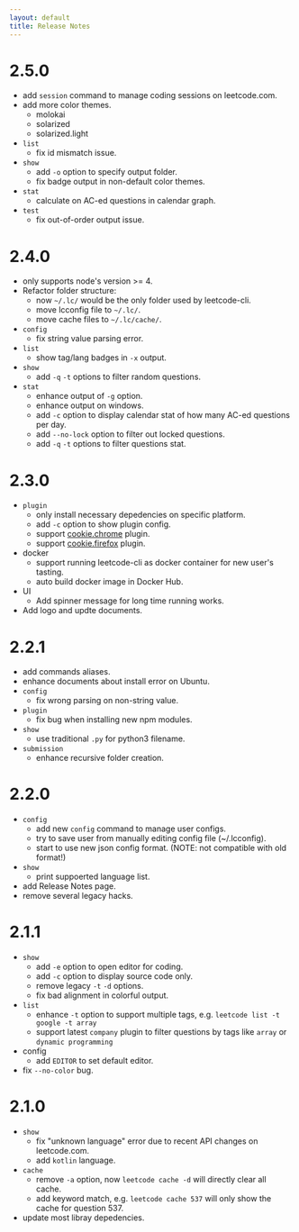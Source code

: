 ```yaml
---
layout: default
title: Release Notes
---
```

# 2.5.0

* add `session` command to manage coding sessions on leetcode.com.
* add more color themes.
    * molokai
    * solarized
    * solarized.light
* `list`
    * fix id mismatch issue.
* `show`
    * add `-o` option to specify output folder.
    * fix badge output in non-default color themes.
* `stat`
    * calculate on AC-ed questions in calendar graph.
* `test`
    * fix out-of-order output issue.

# 2.4.0

* only supports node's version >= 4.
* Refactor folder structure:
    * now `~/.lc/` would be the only folder used by leetcode-cli.
    * move lcconfig file to `~/.lc/`.
    * move cache files to `~/.lc/cache/`.
* `config`
    * fix string value parsing error.
* `list`
    * show tag/lang badges in `-x` output.
* `show`
    * add `-q` `-t` options to filter random questions.
* `stat`
    * enhance output of `-g` option.
    * enhance output on windows.
    * add `-c` option to display calendar stat of how many AC-ed questions per day.
    * add `--no-lock` option to filter out locked questions.
    * add `-q` `-t` options to filter questions stat.

# 2.3.0

* `plugin`
    * only install necessary depedencies on specific platform.
    * add `-c` option to show plugin config.
    * support [cookie.chrome](https://github.com/skygragon/leetcode-cli-plugins/blob/master/docs/cookie.chrome.md) plugin.
    * support [cookie.firefox](https://github.com/skygragon/leetcode-cli-plugins/blob/master/docs/cookie.firefox.md) plugin.
* docker
    * support running leetcode-cli as docker container for new user's tasting.
    * auto build docker image in Docker Hub.
* UI
    * Add spinner message for long time running works.
* Add logo and updte documents.

# 2.2.1

* add commands aliases.
* enhance documents about install error on Ubuntu.
* `config`
    * fix wrong parsing on non-string value.
* `plugin`
    * fix bug when installing new npm modules.
* `show`
    * use traditional `.py` for python3 filename.
* `submission`
    * enhance recursive folder creation.

# 2.2.0

* `config`
    * add new `config` command to manage user configs.
    * try to save user from manually editing config file (~/.lcconfig).
    * start to use new json config format. (NOTE: not compatible with old format!)
* `show`
    * print suppoerted language list.
* add Release Notes page.
* remove several legacy hacks.

# 2.1.1
* `show`
    * add `-e` option to open editor for coding.
    * add `-c` option to display source code only.
    * remove legacy `-t` `-d` options.
    * fix bad alignment in colorful output.
* `list`
    * enhance `-t` option to support multiple tags, e.g. `leetcode list -t google -t array`
    * support latest `company` plugin to filter questions by tags like `array` or `dynamic programming`
* config
    * add `EDITOR` to set default editor.
* fix `--no-color` bug.


# 2.1.0
* `show`
    * fix "unknown language" error due to recent API changes on leetcode.com.
    * add `kotlin` language.
* `cache`
    * remove `-a` option, now `leetcode cache -d` will directly clear all cache.
    * add keyword match, e.g. `leetcode cache 537` will only show the cache for question 537.
* update most libray depedencies.
